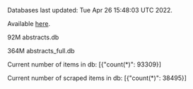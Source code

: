 Databases last updated: Tue Apr 26 15:48:03 UTC 2022. 

Available [here](https://github.com/cbeauhilton/ash-db/releases).


92M	abstracts.db

364M	abstracts_full.db

Current number of items in db:
[{"count(*)": 93309}]

Current number of scraped items in db:
[{"count(*)": 38495}]
